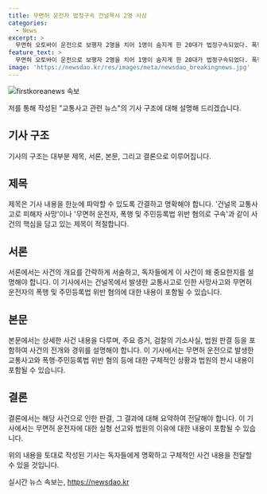 ```yaml
---
title: 무면허 운전자 법정구속 건널목서 2명 사상
categories:
  - News
excerpt: >
  무면허 오토바이 운전으로 보행자 2명을 치어 1명이 숨지게 한 20대가 법정구속되었다. 폭행 혐의와 주민등록법 위반도 함께 기소된 이 남성은 1년10월 징역형을 선고받았다. 무면허 운전 중 보행자를 친 사고와 폭행 등을 인정받으며 실형이 불가피하다는 판결이 내려졌다. 그러나 사고 피해자의 부분적 과실도 감안해 형을 정했다. A씨는 또한 주민등록번호를 부정 사용하고 정당한 이유 없이 현역 입영을 거부한 사실도 포함돼 있다.
feature_text: >
  무면허 오토바이 운전으로 보행자 2명을 치어 1명이 숨지게 한 20대가 법정구속되었다. 폭행 혐의와 주민등록법 위반도 함께 기소된 이 남성은 1년10월 징역형을 선고받았다. 무면허 운전 중 보행자를 친 사고와 폭행 등을 인정받으며 실형이 불가피하다는 판결이 내려졌다. 그러나 사고 피해자의 부분적 과실도 감안해 형을 정했다. A씨는 또한 주민등록번호를 부정 사용하고 정당한 이유 없이 현역 입영을 거부한 사실도 포함돼 있다.
image: 'https://newsdao.kr/res/images/meta/newsdao_breakingnews.jpg'
---
```


<p><img src="https://newsdao.kr/res/images/meta/newsdao_breakingnews.jpg" alt="firstkoreanews 속보" /></p>

<p>저를 통해 작성된 "교통사고 관련 뉴스"의 기사 구조에 대해 설명해 드리겠습니다. </p>

<h2 data-ke-size="size26">기사 구조</h2>

<p>기사의 구조는 대부분 제목, 서론, 본문, 그리고 결론으로 이루어집니다.</p>

<h2 data-ke-size="size26">제목</h2>

<p>제목은 기사 내용을 한눈에 파악할 수 있도록 간결하고 명확해야 합니다.
 '건널목 교통사고로 피해자 사망'이나 '무면허 운전자, 폭행 및 주민등록법 위반 혐의로 구속'과 같이 사건의 핵심을 담고 있는 제목이 적절합니다.</p>

<h2 data-ke-size="size26">서론</h2>

<p>서론에서는 사건의 개요를 간략하게 서술하고, 독자들에게 이 사건이 왜 중요한지를 설명해야 합니다.
이 기사에서는 건널목에서 발생한 교통사고로 인한 사망사고와 무면허 운전자의 폭행 및 주민등록법 위반 혐의에 대한 내용이 포함될 수 있습니다.</p>

<h2 data-ke-size="size26">본문</h2>

<p>본문에서는 상세한 사건 내용을 다루며, 주요 증거, 검찰의 기소사실, 법원 판결 등을 포함하여 사건의 전개와 경위를 설명해야 합니다.
이 기사에서는 무면허 운전으로 발생한 교통사고와 폭행·주민등록법 위반 혐의 등에 대한 구체적인 상황과 법원의 판시 내용이 포함될 수 있습니다.</p>

<h2 data-ke-size="size26">결론</h2>

<p>결론에서는 해당 사건으로 인한 판결, 그 결과에 대해 요약하여 전달해야 합니다.
이 기사에서는 무면허 운전자에 대한 실형 선고와 법원의 이유에 대한 내용이 포함될 수 있습니다.</p>

<p>위의 내용을 토대로 작성된 기사는 독자들에게 명확하고 구체적인 사건 내용을 전달할 수 있을 것입니다.</p>
실시간 뉴스 속보는, <a href="https://newsdao.kr" rel="dofollow">https://newsdao.kr</a>


